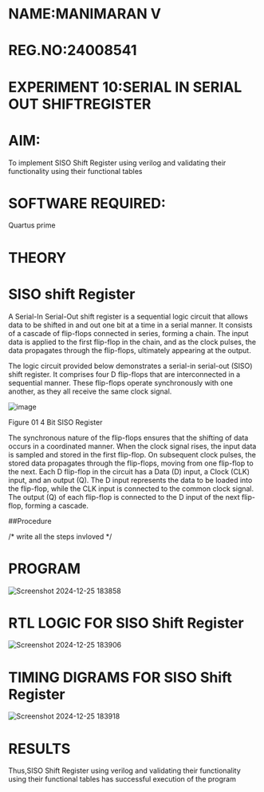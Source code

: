 # NAME:MANIMARAN V
# REG.NO:24008541
# EXPERIMENT 10:SERIAL IN SERIAL OUT SHIFTREGISTER

# AIM:

To implement  SISO Shift Register using verilog and validating their functionality using their functional tables

# SOFTWARE REQUIRED:

Quartus prime

# THEORY

# SISO shift Register

A Serial-In Serial-Out shift register is a sequential logic circuit that allows data to be shifted in and out one bit at a time in a serial manner. It consists of a cascade of flip-flops connected in series, forming a chain. The input data is applied to the first flip-flop in the chain, and as the clock pulses, the data propagates through the flip-flops, ultimately appearing at the output.

The logic circuit provided below demonstrates a serial-in serial-out (SISO) shift register. It comprises four D flip-flops that are interconnected in a sequential manner. These flip-flops operate synchronously with one another, as they all receive the same clock signal.

![image](https://github.com/naavaneetha/SERIAL-IN-SERIAL-OUT-SHIFTREGISTER/assets/154305477/e81c4072-37f9-46c6-8145-566764b74c3a)

Figure 01 4 Bit SISO Register

The synchronous nature of the flip-flops ensures that the shifting of data occurs in a coordinated manner. When the clock signal rises, the input data is sampled and stored in the first flip-flop. On subsequent clock pulses, the stored data propagates through the flip-flops, moving from one flip-flop to the next.
Each D flip-flop in the circuit has a Data (D) input, a Clock (CLK) input, and an output (Q). The D input represents the data to be loaded into the flip-flop, while the CLK input is connected to the common clock signal. The output (Q) of each flip-flop is connected to the D input of the next flip-flop, forming a cascade.

##Procedure

/* write all the steps invloved */

# PROGRAM

![Screenshot 2024-12-25 183858](https://github.com/user-attachments/assets/93607515-67d3-49c9-b901-bfee9cd223b2)


# RTL LOGIC FOR SISO Shift Register
![Screenshot 2024-12-25 183906](https://github.com/user-attachments/assets/12e5fa01-9951-4acf-8f8b-9ed93ab8cf0a)

# TIMING DIGRAMS FOR SISO Shift Register
![Screenshot 2024-12-25 183918](https://github.com/user-attachments/assets/e9e6bb5e-063a-41e2-8cfa-6a7a483a20c7)

# RESULTS
Thus,SISO Shift Register using verilog and validating their functionality using their functional tables has successful execution of the program
